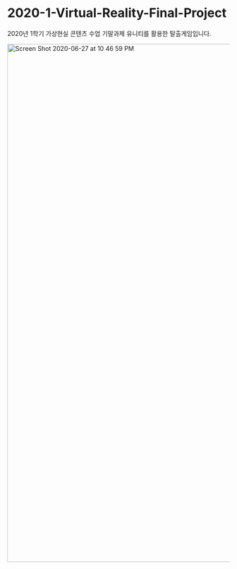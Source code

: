 # 2020-1-Virtual-Reality-Final-Project
2020년 1학기 가상현실 콘텐츠 수업 기말과제
유니티를 활용한 탈출게임입니다. 

<img width="1173" alt="Screen Shot 2020-06-27 at 10 46 59 PM" src="https://user-images.githubusercontent.com/54741149/85923742-9cb06f80-b8c8-11ea-99f2-fecf237d0c81.png">



